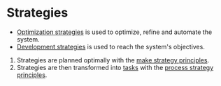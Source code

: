# Strategies
 * [Optimization strategies](https://github.com/esteem8app/esteem8app.github.io/tree/master/docs/work-the-system/strategies/optimization-strategies) is used to optimize, refine and automate the system.
 * [Development strategies](https://github.com/esteem8app/esteem8app.github.io/tree/master/docs/work-the-system/strategies/development-strategies) is used to reach the system's objectives.


1. Strategies are planned optimally with the [make strategy principles](https://github.com/esteem8app/esteem8app.github.io/blob/master/docs/work-the-system/tools/make-strategy-principles.md).
2. Strategies are then transformed into [tasks](https://github.com/esteem8app/esteem8app.github.io/tree/master/docs/todo) with the [process strategy principles](https://github.com/esteem8app/esteem8app.github.io/blob/master/docs/work-the-system/tools/process-strategy-principles.md).
